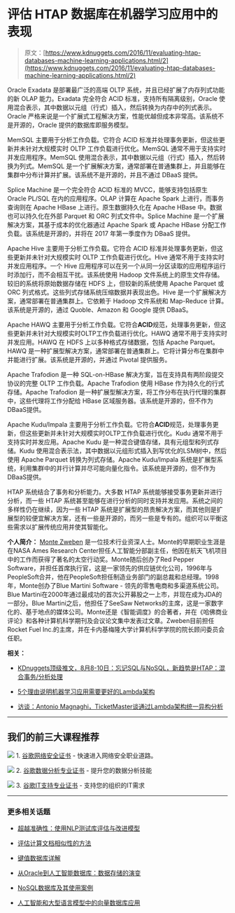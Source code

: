 # 评估 HTAP 数据库在机器学习应用中的表现

> 原文：[https://www.kdnuggets.com/2016/11/evaluating-htap-databases-machine-learning-applications.html/2](https://www.kdnuggets.com/2016/11/evaluating-htap-databases-machine-learning-applications.html/2)

Oracle Exadata 是部署最广泛的高端 OLTP 系统，并且已经扩展了内存列式功能的新 OLAP 能力。Exadata 完全符合 ACID 标准，支持所有隔离级别，Oracle 使用混合表示，其中数据以元组（行式）插入，然后转换为内存中的列式表示。Oracle 严格来说是一个扩展式工程解决方案，性能优越但成本非常高。该系统不是开源的，Oracle 提供的数据库即服务模型。

MemSQL 主要用于分析工作负载。它符合 ACID 标准并处理事务更新，但这些更新并未针对大规模实时 OLTP 工作负载进行优化。MemSQL 通常不用于支持实时并发应用程序。MemSQL 使用混合表示，其中数据以元组（行式）插入，然后转换为列式。MemSQL 是一个扩展解决方案，通常部署在普通集群上，并且能够在集群中分布计算并扩展。该系统不是开源的，并且不通过 DBaaS 提供。

Splice Machine 是一个完全符合 ACID 标准的 MVCC，能够支持包括原生 Oracle PL/SQL 在内的应用程序。OLAP 计算在 Apache Spark 上进行，而事务查询则在 Apache HBase 上进行。原生数据持久化在 Apache HBase 中。数据也可以持久化在外部 Parquet 和 ORC 列式文件中。Splice Machine 是一个扩展解决方案，其基于成本的优化器通过 Apache Spark 或 Apache HBase 分配工作负载。该系统是开源的，并将在 2017 年第一季度作为 DBaaS 提供。

Apache Hive 主要用于分析工作负载。它符合 ACID 标准并处理事务更新，但这些更新并未针对大规模实时 OLTP 工作负载进行优化。Hive 通常不用于支持实时并发应用程序。一个 Hive 应用程序可以在另一个从同一分区读取的应用程序运行时添加行，而不会相互干扰。该系统使用 Hadoop 文件系统上的原生文件存储。较旧的系统将原始数据存储在 HDFS 上，但较新的系统使用 Apache Parquet 或 ORC 列式格式。这些列式存储系统压缩数据并表现出色。Hive 是一个扩展解决方案，通常部署在普通集群上。它依赖于 Hadoop 文件系统和 Map-Reduce 计算。该系统是开源的，通过 Quoble、Amazon 和 Google 提供 DBaaS。

Apache HAWQ 主要用于分析工作负载。它符合**ACID**规范，处理事务更新，但这些更新并未针对大规模实时OLTP工作负载进行优化。HAWQ 通常不用于支持实时并发应用。HAWQ 在 HDFS 上以多种格式存储数据，包括 Apache Parquet。HAWQ 是一种扩展型解决方案，通常部署在普通集群上。它将计算分布在集群中并能进行扩展。该系统是开源的，并通过 Pivotal 提供服务。

Apache Trafodion 是一种 SQL-on-HBase 解决方案，旨在支持具有两阶段提交协议的完整 OLTP 工作负载。Apache Trafodion 使用 HBase 作为持久化的行式存储。Apache Trafodion 是一种扩展型解决方案，将工作分布在执行代理的集群中，这些代理将工作分配给 HBase 区域服务器。该系统是开源的，但不作为DBaaS提供。

Apache Kudu/Impala 主要用于分析工作负载。它符合**ACID**规范，处理事务更新，但这些更新并未针对大规模实时OLTP工作负载进行优化。Kudu 通常不用于支持实时并发应用。Apache Kudu 是一种混合键值存储，具有元组型和列式存储。Kudu 使用混合表示法，其中数据以元组形式插入到写优化的LSM树中，然后使用 Apache Parquet 转换为列式存储。Apache Kudu/Impala 系统是扩展型系统，利用集群中的并行计算并尽可能向量化指令。该系统是开源的，但不作为DBaaS提供。

HTAP 系统结合了事务和分析能力。大多数 HTAP 系统能够接受事务更新并进行分析，而一些 HTAP 系统甚至能够在进行分析的同时支持并发应用。系统之间的多样性仍在继续，因为一些 HTAP 系统是扩展型的昂贵解决方案，而其他则是扩展型的较便宜解决方案，还有一些是开源的，而另一些是专有的。组织可以平衡这些需求以扩展传统应用并使其智能化。

**个人简介：** [Monte Zweben](https://www.linkedin.com/in/mzweben) 是一位技术行业资深人士。Monte的早期职业生涯是在NASA Ames Research Center担任人工智能分部副主任，他因在航天飞机项目中的工作而获得了著名的太空行动奖。Monte随后创办了Red Pepper Software，并担任首席执行官，这是一家领先的供应链优化公司，1996年与PeopleSoft合并，他在PeopleSoft担任制造业务部门的副总裁和总经理。1998年，Monte创办了Blue Martini Software - 领先的零售电商和多渠道系统公司。Blue Martini在2000年通过最成功的首次公开募股之一上市，并现在成为JDA的一部分。Blue Martini之后，他担任了SeeSaw Networks的主席，这是一家数字化的、基于地点的媒体公司。Monte还是《智能调度》的合著者，并在《哈佛商业评论》和各种计算机科学期刊及会议论文集中发表过文章。Zweben目前担任Rocket Fuel Inc.的主席，并在卡内基梅隆大学计算机科学学院的院长顾问委员会任职。

**相关：**

+   [KDnuggets顶级推文，8月8-10日：忘记SQL与NoSQL，新趋势是HTAP：混合事务/分析处理](/2014/08/top-tweets-aug08-10.html)

+   [5个理由说明机器学习应用需要更好的Lambda架构](/2016/05/5-reasons-machine-learning-applications-lambda-architecture.html)

+   [访谈：Antonio Magnaghi，TicketMaster谈通过Lambda架构统一异构分析](/2015/05/interview-antonio-magnaghi-ticketmaster-analytics-lambda.html)

* * *

## 我们的前三大课程推荐

![](../Images/0244c01ba9267c002ef39d4907e0b8fb.png) 1\. [谷歌网络安全证书](https://www.kdnuggets.com/google-cybersecurity) - 快速进入网络安全职业道路。

![](../Images/e225c49c3c91745821c8c0368bf04711.png) 2\. [谷歌数据分析专业证书](https://www.kdnuggets.com/google-data-analytics) - 提升您的数据分析技能

![](../Images/0244c01ba9267c002ef39d4907e0b8fb.png) 3\. [谷歌IT支持专业证书](https://www.kdnuggets.com/google-itsupport) - 支持您的组织的IT需求

* * *

### 更多相关话题

+   [超越准确性：使用NLP测试库评估与改进模型](https://www.kdnuggets.com/2023/04/john-snow-beyond-accuracy-nlp-test-library.html)

+   [评估计算文档相似性的方法](https://www.kdnuggets.com/evaluating-methods-for-calculating-document-similarity)

+   [键值数据库详解](https://www.kdnuggets.com/2021/04/nosql-explained-understanding-key-value-databases.html)

+   [从Oracle到人工智能数据库：数据存储的演变](https://www.kdnuggets.com/2022/02/oracle-databases-ai-evolution-data-storage.html)

+   [NoSQL数据库及其使用案例](https://www.kdnuggets.com/2023/03/nosql-databases-cases.html)

+   [人工智能和大型语言模型中的向量数据库应用](https://www.kdnuggets.com/vector-databases-in-ai-and-llm-use-cases)
